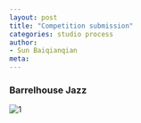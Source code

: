 ```yaml
---
layout: post
title: "Competition submission"
categories: studio process
author:
- Sun Baiqianqian
meta:
---
```




 ### Barrelhouse Jazz

![1](https://github.com/SunBaiqianqian/SunBaiqianqian-Portfolio/blob/master/assets/A07Sugar_%E7%94%BB%E6%9D%BF%201.png?raw=true)
